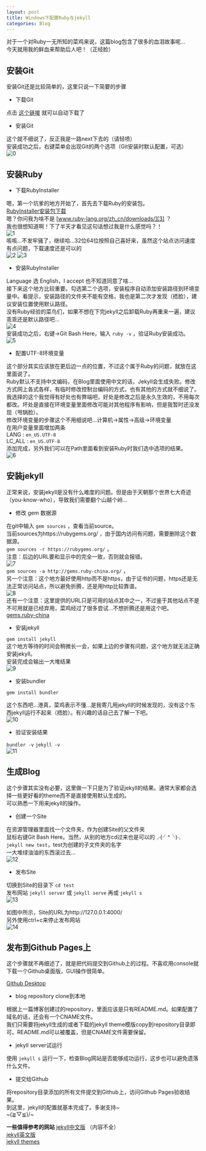 ```yaml
---
layout: post
title: Windows下配置Ruby与jekyll
categories: Blog
---
```



对于一个对Ruby一无所知的菜鸡来说，这篇blog包含了很多的血泪故事呢...  
今天就用我的鲜血来帮助后人吧！（正经脸）

## 安装Git

安装Git还是比较简单的，这里只说一下简要的步骤

* 下载Git

点击 [这个链接][1] 就可以自动下载了

* 安装Git

 这个就不细说了，反正我是一路next下去的（请轻喷）  
 安装成功之后，右键菜单会出现Git的两个选项（Git安装时默认配置，可选）  
 ![0](/resource/2017-03-13-Ruby-Jekyll/0.png)

## 安装Ruby

* 下载RubyInstaller

嗯，第一个坑爹的地方开始了，首先去下载Ruby的安装包。  
[RubyInstaller安装包下载][2]  
嗯？你问我为啥不是 [www.ruby-lang.org/zh_cn/downloads/][3] ？  
我也很想知道啊！下了半天才看见这句话想过我是什么感觉吗？！  
![1](/resource/2017-03-13-Ruby-Jekyll/1.png)  
咳咳...不发牢骚了，继续哈...32位64位按照自己喜好来，虽然这个站点访问速度有点问题，下载速度还是可以的  
![2](/resource/2017-03-13-Ruby-Jekyll/2.png)
![3](/resource/2017-03-13-Ruby-Jekyll/3.png)

* 安装RubyInstaller

Language 选 English，I accept 也不知道同意了啥...  
接下来这个地方比较重要。勾选第二个选项，安装程序自动添加安装路径到环境变量中。看提示，安装路径的文件夹不能有空格，我也是第二次才发现（捂脸），建议安装位置使用默认路径。  
没有Ruby经验的菜鸟们，如果不想在下完jekyll之后卸载Ruby再重来一遍，建议乖乖还是默认路径吧...  
![4](/resource/2017-03-13-Ruby-Jekyll/4.png)  
安装成功之后，右键->Git Bash Here，输入 `ruby -v` ，验证Ruby安装成功。  
![5](/resource/2017-03-13-Ruby-Jekyll/5.png)

* 配置UTF-8环境变量

这个部分其实应该放在更后边一点的位置，不过这个属于Ruby的问题，就放在这里面说了。  
Ruby默认不支持中文编码，在Blog里面使用中文的话，Jekyll会生成失败。修改方式网上各式各样，有临时修改控制台编码的方式，也有其他的方式就不细说了。  
我选择的这个我觉得有好处也有弊端吧，好处是修改之后是永久生效的，不用每次都改。坏处是直接在环境变量里面修改可能对其他程序有影响，但是我暂时还没发现（甩锅脸）。  
修改环境变量的步骤这个不用细说吧...计算机->属性->高级->环境变量  
在用户变量里面增加两条  
LANG : `en_US.UTF-8`  
LC_ALL : `en_US.UTF-8`  
添加完成，另外我们可以在Path里面看到安装Ruby时我们选中选项的结果。  
![6](/resource/2017-03-13-Ruby-Jekyll/6.png)

## 安装jekyll

正常来说，安装jekyll是没有什么难度的问题。但是由于天朝那个世界七大奇迹（you-know-who），导致我们需要翻个山越个岭...

* 修改 gem 数据源

在git中输入 `gem sources` ，查看当前source。  
当前sources为https://rubygems.org/ ，由于国内访问有问题，需要删除这个数据源。  
`gem sources -r https://rubygems.org/` ，  
注意：后边的URL要和显示中的完全一致，否则就会报错。  
![7](/resource/2017-03-13-Ruby-Jekyll/7.png)  
`gem sources -a http://gems.ruby-china.org/` ，    
另一个注意：这个地方最好使用http而不是https，由于证书的问题，https还是无法正常访问站点，所以避免折腾，还是用http比较靠谱。  
![8](/resource/2017-03-13-Ruby-Jekyll/8.png)  
还有一个注意：这里提供的URL只是可用的站点其中之一，不过鉴于其他站点不是不可用就是已经弃用，菜鸡经过了很多尝试...不想折腾还是用这个吧。  
[gems.ruby-china][4]

* 安装jekyll

`gem install jekyll`  
这个地方等待的时间会稍微长一会，如果上边的步骤有问题，这个地方就无法正确安装jekyll。  
安装完成会输出一大堆结果  
![9](/resource/2017-03-13-Ruby-Jekyll/9.png)

* 安装bundler

`gem install bundler`

这个东西吧...港真，菜鸡表示不懂...是我寄几用jekyll的时候发现的，没有这个东西jekyll运行不起来（捂脸）。有兴趣的话自己去了解一下吧。  
![10](/resource/2017-03-13-Ruby-Jekyll/10.png)  

* 验证安装结果

`bundler -v`
`jekyll -v`  
![11](/resource/2017-03-13-Ruby-Jekyll/11.png)

## 生成Blog

这个步骤其实没有必要，这里做一下只是为了验证jekyll的结果。通常大家都会选择一些更好看的theme而不是直接使用默认生成的。  
可以熟悉一下用来jekyll的操作。

* 创建一个Site

在资源管理器里面找一个文件夹，作为创建Site的父文件夹  
鼠标右键Git Bash Here。当然，从别的地方cd过来也是可以的╭(╯^╰)╮  
`jekyll new test`，test为创建的子文件夹的名字  
一大堆绿油油的东西滚过去...  
![12](/resource/2017-03-13-Ruby-Jekyll/12.png)

* 发布Site

切换到Site的目录下 `cd test`  
发布网站 `jekyll server` 或 `jekyll serve` 再或 `jekyll s`  
![13](/resource/2017-03-13-Ruby-Jekyll/13.png)

如图中所示，Site的URL为http://127.0.0.1:4000/  
另外使用ctrl+c来停止发布网站  
![14](/resource/2017-03-13-Ruby-Jekyll/14.png)

## 发布到Github Pages上

这个步骤就不再细述了，就是把代码提交到Github上的过程。不喜欢用console就下载一个Github桌面版，GUI操作很简单。

[Github Desktop][5]

* blog repository clone到本地

根据上一篇博客创建过的repository，里面应该是只有README.md。如果配置了域名的话，还会有一个CNAME文件。  
我们只需要将jekyll生成的或者下载的jekyll theme模版copy到repository目录即可。README.md可以被覆盖，但是CNAME文件需要保留。

* jekyll server试运行

使用 `jekyll s` 运行一下，检查Blog网站是否能够成功运行，这步也可以避免遗落什么文件。

* 提交给Github

将repository目录添加的所有文件提交到Github上，访问Github Pages验收结果。  
到这里，jekyll的配置就基本完成了。多谢支持~  
~\(≧▽≦)/~

**一些值得参考的网站**
[jekyll中文版][6] （内容不全）  
[jekyll英文版][7]  
[jekyll themes][8]

[1]: https://git-scm.com/download/win
[2]: http://rubyinstaller.org/downloads/
[3]: http://www.ruby-lang.org/zh_cn/downloads/
[4]: http://gems.ruby-china.org/
[5]: https://desktop.github.com/
[6]: http://jekyll.com.cn/
[7]: http://jekyllrb.com/
[8]: http://jekyllthemes.org/